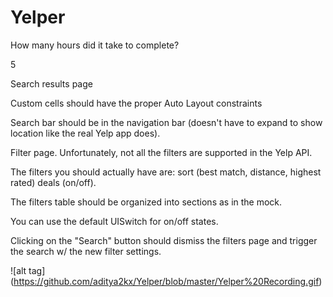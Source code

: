 Yelper
======

How many hours did it take to complete?

5 


Search results page

Custom cells should have the proper Auto Layout constraints

Search bar should be in the navigation bar (doesn't have to expand to show location like the real Yelp app does).



Filter page. Unfortunately, not all the filters are supported in the Yelp API.

The filters you should actually have are: sort (best match, distance, highest rated) deals (on/off).

The filters table should be organized into sections as in the mock.

You can use the default UISwitch for on/off states.

Clicking on the "Search" button should dismiss the filters page and trigger the search w/ the new filter settings.



![alt tag] (https://github.com/aditya2kx/Yelper/blob/master/Yelper%20Recording.gif) 
